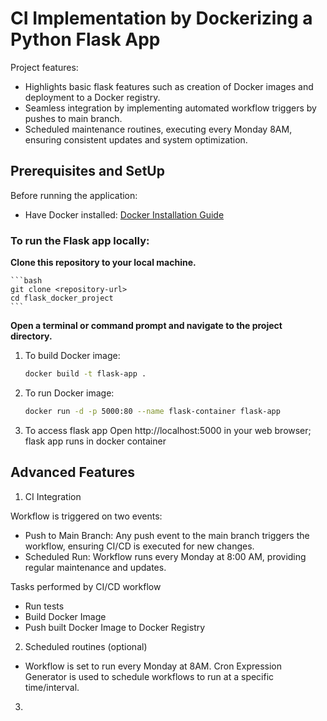 # CI Implementation by Dockerizing a Python Flask App 

Project features:
- Highlights basic flask features such as creation of Docker images and deployment to a Docker registry.
- Seamless integration by implementing automated workflow triggers by pushes to main branch.
- Scheduled maintenance routines, executing every Monday 8AM, ensuring consistent updates and system optimization.

## Prerequisites and SetUp
Before running the application:

- Have Docker installed: [Docker Installation Guide](https://docs.docker.com/get-docker/)

### To run the Flask app locally:

**Clone this repository to your local machine.**

    ```bash
    git clone <repository-url>
    cd flask_docker_project
    ```

 **Open a terminal or command prompt and navigate to the project directory.**

1. To build Docker image: 
   ```bash
   docker build -t flask-app .

2. To run Docker image:
   ```bash
   docker run -d -p 5000:80 --name flask-container flask-app 

3. To access flask app
   Open http://localhost:5000 in your web browser; flask app runs in docker container

## Advanced Features

1. CI Integration

Workflow is triggered on two events:
- Push to Main Branch: Any push event to the main branch triggers the workflow, ensuring CI/CD is executed for new changes.
- Scheduled Run: Workflow runs every Monday at 8:00 AM, providing regular maintenance and updates.

Tasks performed by CI/CD workflow
- Run tests
- Build Docker Image
- Push built Docker Image to Docker Registry

2. Scheduled routines (optional)

- Workflow is set to run every Monday at 8AM. Cron Expression Generator is used to schedule workflows to run at a specific time/interval. 

3. 
